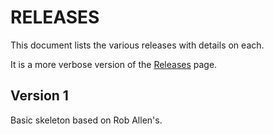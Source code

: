 # RELEASES

This document lists the various releases with details on each.

It is a more verbose version of the [Releases](https://github.com/Swader/slim3skel/releases) page.

## Version 1

Basic skeleton based on Rob Allen's.
